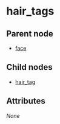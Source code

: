 # hair\_tags

## Parent node

* [face](../)

## Child nodes

* [hair\_tag](hair_tag.md)

## Attributes

_None_


